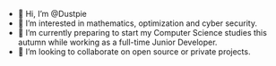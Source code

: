 - 👋 Hi, I’m @Dustpie
- 👀 I’m interested in mathematics, optimization and cyber security.
- 🌱 I’m currently preparing to start my Computer Science studies this autumn while working as a full-time Junior Developer.
- 💞️ I’m looking to collaborate on open source or private projects.

<!---
Dustpie/Dustpie is a ✨ special ✨ repository because its `README.md` (this file) appears on your GitHub profile.
You can click the Preview link to take a look at your changes.
--->
